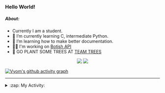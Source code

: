 ### Hello World!

##### About:
- Currently I am a student.
- 🌱 I’m currently learning C, intermediate Python.
- 🌱 I’m learning how to make better documentation.
- 👨‍💻 I'm working on [Botish API](https://github.com/Vyvy-vi/api)
- 🌱 GO PLANT SOME TREES AT [TEAM TREES](https://teamtrees.org/)

<p align="center">
  <a href="https://twitter.com/Vyvy_viM"><img target="_blank" src="https://img.shields.io/badge/twitter%20@Vyvy_viM-0D95E8?style=for-the-badge&logo=twitter&logoColor=white"/></a> 
  <a href="https://vyvy-vi.github.io/portfolio"><img target="_blank" src="https://img.shields.io/badge/-I_love_open_source-green?style=for-the-badge&logo=github&logoColor=black"/></a> 
</p>

[![Vyom's github activity graph](https://activity-graph.herokuapp.com/graph?username=Vyvy-vi)](https://github.com/ashutosh00710/github-readme-activity-graph)

---
<details>
  <summary>:zap: My Activity:</summary>
  
<!--START_SECTION:waka-->
![Code Time](http://img.shields.io/badge/Code%20Time-719%20hrs%2049%20mins-blue)

**I'm a Night 🦉** 

```text
🌞 Morning    57 commits     ██░░░░░░░░░░░░░░░░░░░░░░░   7.89% 
🌆 Daytime    177 commits    ██████░░░░░░░░░░░░░░░░░░░   24.52% 
🌃 Evening    245 commits    ████████░░░░░░░░░░░░░░░░░   33.93% 
🌙 Night      243 commits    ████████░░░░░░░░░░░░░░░░░   33.66%

```
📅 **I'm Most Productive on Sunday** 

```text
Monday       72 commits     ██░░░░░░░░░░░░░░░░░░░░░░░   9.97% 
Tuesday      116 commits    ████░░░░░░░░░░░░░░░░░░░░░   16.07% 
Wednesday    118 commits    ████░░░░░░░░░░░░░░░░░░░░░   16.34% 
Thursday     101 commits    ███░░░░░░░░░░░░░░░░░░░░░░   13.99% 
Friday       79 commits     ██░░░░░░░░░░░░░░░░░░░░░░░   10.94% 
Saturday     84 commits     ███░░░░░░░░░░░░░░░░░░░░░░   11.63% 
Sunday       152 commits    █████░░░░░░░░░░░░░░░░░░░░   21.05%

```


📊 **This Week I Spent My Time On** 

```text
🔥 Editors: 
VS Code                  11 hrs 12 mins      ████████████████████████░   99.47% 
Vim                      3 mins              ░░░░░░░░░░░░░░░░░░░░░░░░░   0.53%

🐱‍💻 Projects: 
praise_backend_js        6 hrs 5 mins        █████████████░░░░░░░░░░░░   54.0% 
Unknown Project          2 hrs 56 mins       ██████░░░░░░░░░░░░░░░░░░░   26.11% 
discord-bot              1 hr 20 mins        ███░░░░░░░░░░░░░░░░░░░░░░   11.83% 
discord-bot-army         52 mins             ██░░░░░░░░░░░░░░░░░░░░░░░   7.83% 
onboarding-bot           1 min               ░░░░░░░░░░░░░░░░░░░░░░░░░   0.23%

```


 Last Updated on 10/04/2022 04:05:23 UTC
<!--END_SECTION:waka-->
</details>

